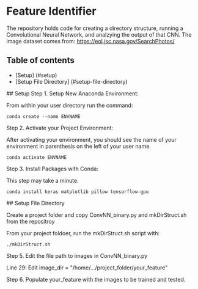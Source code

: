 # Feature Identifier 

The repository holds code for creating a directory structure, running a Convolutional Neural Network, and analzying the output of that CNN. The image dataset comes from: 
https://eol.jsc.nasa.gov/SearchPhotos/ 


## Table of contents
* [Setup] (#setup)
* [Setup File Directory] (#setup-file-directory)







<a name="setup"/>
## Setup
Step 1. Setup New Anaconda Environment:

From within your user directory run the command:
```
conda create --name ENVNAME
```

Step 2. Activate your Project Environment: 

After activating your environment, you should see the name of your environment in parenthesis on the left of your user name.
```
conda activate ENVNAME
```

Step 3. Install Packages with Conda:

This step may take a minute. 
```
conda install keras matplotlib pillow tensorflow-gpu
```

<a name="setup-file-directory"/>
## Setup File Directory 

Create a project folder and copy ConvNN_binary.py and mkDirStruct.sh from the repositroy

From your project foldoer, run the mkDirStruct.sh script with: 

```
./mkDirStruct.sh
```

Step 5. Edit the file path to images in ConvNN_binary.py

Line 29: Edit image_dir = "/home/.../project_folder/your_feature"

Step 6. Populate your_feature with the images to be trained and tested.


















